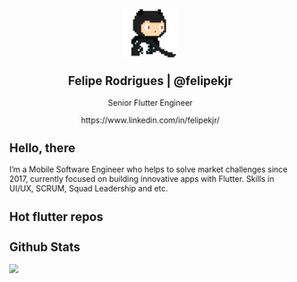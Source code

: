 <p align="center">
 <img width="100px" src="https://github.com/hendrasob/hendrasob/blob/master/assets/github.gif" align="center" alt="Hendrasob's GitHub Readme" />
 <h2 align="center">Felipe Rodrigues | @felipekjr</h2>
 <p align="center">Senior Flutter Engineer</p>
 <p align="center"> https://www.linkedin.com/in/felipekjr/</p>
</p>

## Hello, there

I’m a Mobile Software Engineer who helps to solve market challenges since 2017, currently focused on building innovative apps with Flutter. Skills in UI/UX, SCRUM, Squad Leadership and etc.

## Hot flutter repos

## Github Stats
 
 <a href="https://github.com/felipekjr">
  <img height="180em" src="https://github-readme-stats.vercel.app/api?username=felipekjr&theme=midnight-purple&show_icons=true" />
</a> 
 

